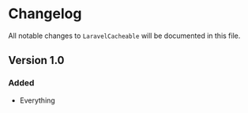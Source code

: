 # Changelog

All notable changes to `LaravelCacheable` will be documented in this file.

## Version 1.0

### Added
- Everything
